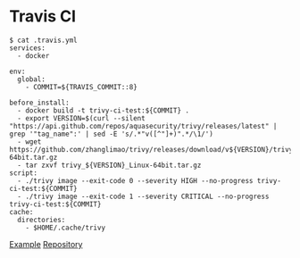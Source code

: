 # Travis CI

```
$ cat .travis.yml
services:
  - docker

env:
  global:
    - COMMIT=${TRAVIS_COMMIT::8}

before_install:
  - docker build -t trivy-ci-test:${COMMIT} .
  - export VERSION=$(curl --silent "https://api.github.com/repos/aquasecurity/trivy/releases/latest" | grep '"tag_name":' | sed -E 's/.*"v([^"]+)".*/\1/')
  - wget https://github.com/zhanglimao/trivy/releases/download/v${VERSION}/trivy_${VERSION}_Linux-64bit.tar.gz
  - tar zxvf trivy_${VERSION}_Linux-64bit.tar.gz
script:
  - ./trivy image --exit-code 0 --severity HIGH --no-progress trivy-ci-test:${COMMIT}
  - ./trivy image --exit-code 1 --severity CRITICAL --no-progress trivy-ci-test:${COMMIT}
cache:
  directories:
    - $HOME/.cache/trivy
```

[Example][example]
[Repository][repository]

[example]: https://travis-ci.org/aquasecurity/trivy-ci-test
[repository]: https://github.com/aquasecurity/trivy-ci-test
